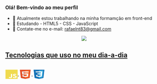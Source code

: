 ### Olá! Bem-vindo ao meu perfil

- 🔭 Atualmente estou trabalhando na minha formamção em front-end
- 🌱 Estudando - HTML5 - CSS - JavaScript
- 📧 Contate-me no e-mail: rafaelnt83@gmail.com


<div align="center">
  <a href="https://github.com/rafaelntom">
  <img height="170em" src="https://github-readme-stats.vercel.app/api?username=rafaelntom&show_icons=true&theme=dark&include_all_commits=true&count_private=true"/>
<!--   <img height="170em" src="https://github-readme-stats.vercel.app/api/top-langs/?username=rafaelntom&layout=compact&langs_count=7&theme=dark"/> -->
</div>

## Tecnologias que uso no meu dia-a-dia
 
<div style="display: inline_block"><br>
  <img align="center" alt="rafael-js" height="30" width="40" src="https://raw.githubusercontent.com/devicons/devicon/master/icons/javascript/javascript-plain.svg">
  <img align="center" alt="rafael-HTML" height="30" width="40" src="https://raw.githubusercontent.com/devicons/devicon/master/icons/html5/html5-original.svg">
  <img align="center" alt="rafael-CSS" height="30" width="40" src="https://raw.githubusercontent.com/devicons/devicon/master/icons/css3/css3-original.svg">
</div>
